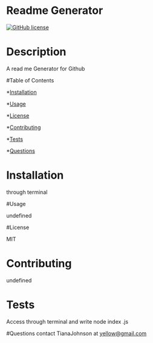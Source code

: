 # Readme Generator
[![GitHub license](https://img.shields.io/badge/license-MIT-blue.svg)](https://github.com/undefined/undefined)


 # Description
  A read me Generator for Github


#Table of Contents

*[Installation](#installation)

*[Usage](#usage)

*[License](#license)

*[Contributing](#contributing)

*[Tests](#tests)

*[Questions](#questions)


 # Installation 

 through terminal

 #Usage 

 undefined

#License

MIT

# Contributing

undefined

# Tests

Access through terminal and write node index .js

#Questions 
contact TianaJohnson at yellow@gmail.com
 

